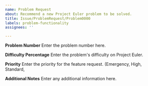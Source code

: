 ```yaml
---
name: Problem Request
about: Recommend a new Project Euler problem to be solved.
title: Issue/ProblemRequest/Problem0000
labels: problem-functionality
assignees: ''

---
```


**Problem Number**
Enter the problem number here.

**Difficulty Percentage**
Enter the problem's difficulty on Project Euler.

**Priority**
Enter the priority for the feature request. (Emergency, High, Standard, 

**Additional Notes**
Enter any additional information here.

